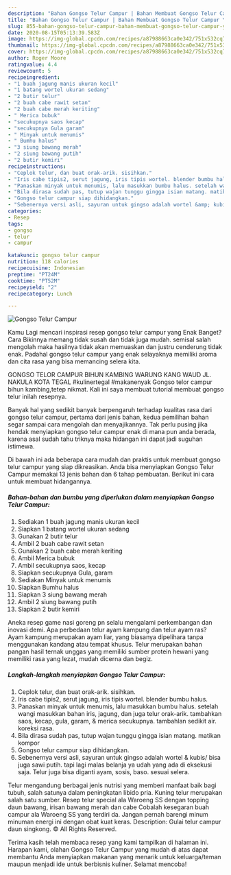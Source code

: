 ```yaml
---
description: "Bahan Gongso Telur Campur | Bahan Membuat Gongso Telur Campur Yang Sedap"
title: "Bahan Gongso Telur Campur | Bahan Membuat Gongso Telur Campur Yang Sedap"
slug: 855-bahan-gongso-telur-campur-bahan-membuat-gongso-telur-campur-yang-sedap
date: 2020-08-15T05:13:39.583Z
image: https://img-global.cpcdn.com/recipes/a87988663ca0e342/751x532cq70/gongso-telur-campur-foto-resep-utama.jpg
thumbnail: https://img-global.cpcdn.com/recipes/a87988663ca0e342/751x532cq70/gongso-telur-campur-foto-resep-utama.jpg
cover: https://img-global.cpcdn.com/recipes/a87988663ca0e342/751x532cq70/gongso-telur-campur-foto-resep-utama.jpg
author: Roger Moore
ratingvalue: 4.4
reviewcount: 5
recipeingredient:
- "1 buah jagung manis ukuran kecil"
- "1 batang wortel ukuran sedang"
- "2 butir telur"
- "2 buah cabe rawit setan"
- "2 buah cabe merah keriting"
- " Merica bubuk"
- "secukupnya saos kecap"
- "secukupnya Gula garam"
- " Minyak untuk menumis"
- " Bumhu halus"
- "3 siung bawang merah"
- "2 siung bawang putih"
- "2 butir kemiri"
recipeinstructions:
- "Ceplok telur, dan buat orak-arik. sisihkan."
- "Iris cabe tipis2, serut jagung, iris tipis wortel. blender bumbu halus."
- "Panaskan minyak untuk menumis, lalu masukkan bumbu halus. setelah wangi masukkan bahan iris, jagung, dan juga telur orak-arik. tambahkan saos, kecap, gula, garam, &amp; merica secukupnya. tambahlan sedikit air. koreksi rasa."
- "Bila dirasa sudah pas, tutup wajan tunggu gingga isian matang. matikan kompor"
- "Gongso telur campur siap dihidangkan."
- "Sebenernya versi asli, sayuran untuk gingso adalah wortel &amp; kubis/ bisa juga sawi putih. tapi lagi malas belanja ya udah yang ada di eksekusi saja. Telur juga bisa diganti ayam, sosis, baso. sesuai selera."
categories:
- Resep
tags:
- gongso
- telur
- campur

katakunci: gongso telur campur 
nutrition: 118 calories
recipecuisine: Indonesian
preptime: "PT24M"
cooktime: "PT52M"
recipeyield: "2"
recipecategory: Lunch

---
```



![Gongso Telur Campur](https://img-global.cpcdn.com/recipes/a87988663ca0e342/751x532cq70/gongso-telur-campur-foto-resep-utama.jpg)

Kamu Lagi mencari inspirasi resep gongso telur campur yang Enak Banget? Cara Bikinnya memang tidak susah dan tidak juga mudah. semisal salah mengolah maka hasilnya tidak akan memuaskan dan justru cenderung tidak enak. Padahal gongso telur campur yang enak selayaknya memiliki aroma dan cita rasa yang bisa memancing selera kita.

GONGSO TELOR CAMPUR BIHUN KAMBING WARUNG KANG WAUD JL. NAKULA KOTA TEGAL #kulinertegal #makanenyak Gongso telor campur bihun kambing,tetep nikmat. Kali ini saya membuat tutorial membuat gongso telur inilah resepnya.

Banyak hal yang sedikit banyak berpengaruh terhadap kualitas rasa dari gongso telur campur, pertama dari jenis bahan, kedua pemilihan bahan segar sampai cara mengolah dan menyajikannya. Tak perlu pusing jika hendak menyiapkan gongso telur campur enak di mana pun anda berada, karena asal sudah tahu triknya maka hidangan ini dapat jadi suguhan istimewa.


Di bawah ini ada beberapa cara mudah dan praktis untuk membuat gongso telur campur yang siap dikreasikan. Anda bisa menyiapkan Gongso Telur Campur memakai 13 jenis bahan dan 6 tahap pembuatan. Berikut ini cara untuk membuat hidangannya.

<!--inarticleads1-->

##### Bahan-bahan dan bumbu yang diperlukan dalam menyiapkan Gongso Telur Campur:

1. Sediakan 1 buah jagung manis ukuran kecil
1. Siapkan 1 batang wortel ukuran sedang
1. Gunakan 2 butir telur
1. Ambil 2 buah cabe rawit setan
1. Gunakan 2 buah cabe merah keriting
1. Ambil  Merica bubuk
1. Ambil secukupnya saos, kecap
1. Siapkan secukupnya Gula, garam
1. Sediakan  Minyak untuk menumis
1. Siapkan  Bumhu halus
1. Siapkan 3 siung bawang merah
1. Ambil 2 siung bawang putih
1. Siapkan 2 butir kemiri


Aneka resep game nasi goreng pn selalu mengalami perkembangan dan inovasi demi. Apa perbedaan telur ayam kampung dan telur ayam ras? Ayam kampung merupakan ayam liar, yang biasanya dipelihara tanpa menggunakan kandang atau tempat khusus. Telur merupakan bahan pangan hasil ternak unggas yang memiliki sumber protein hewani yang memiliki rasa yang lezat, mudah dicerna dan begiz. 

<!--inarticleads2-->

##### Langkah-langkah menyiapkan Gongso Telur Campur:

1. Ceplok telur, dan buat orak-arik. sisihkan.
1. Iris cabe tipis2, serut jagung, iris tipis wortel. blender bumbu halus.
1. Panaskan minyak untuk menumis, lalu masukkan bumbu halus. setelah wangi masukkan bahan iris, jagung, dan juga telur orak-arik. tambahkan saos, kecap, gula, garam, &amp; merica secukupnya. tambahlan sedikit air. koreksi rasa.
1. Bila dirasa sudah pas, tutup wajan tunggu gingga isian matang. matikan kompor
1. Gongso telur campur siap dihidangkan.
1. Sebenernya versi asli, sayuran untuk gingso adalah wortel &amp; kubis/ bisa juga sawi putih. tapi lagi malas belanja ya udah yang ada di eksekusi saja. Telur juga bisa diganti ayam, sosis, baso. sesuai selera.


Telur mengandung berbagai jenis nutrisi yang memberi manfaat baik bagi tubuh, salah satunya dalam peningkatan libido pria. Kuning telur merupakan salah satu sumber. Resep telur special ala Waroeng SS dengan topping daun bawang, irisan bawang merah dan cabe Cobalah kesegaran buah campur ala Waroeng SS yang terdiri da. Jangan pernah barengi minum minuman energi ini dengan obat kuat keras. Description: Gulai telur campur daun singkong. © All Rights Reserved. 

Terima kasih telah membaca resep yang kami tampilkan di halaman ini. Harapan kami, olahan Gongso Telur Campur yang mudah di atas dapat membantu Anda menyiapkan makanan yang menarik untuk keluarga/teman maupun menjadi ide untuk berbisnis kuliner. Selamat mencoba!
